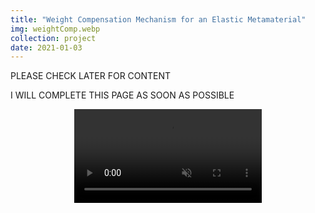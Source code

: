 ```yaml
---
title: "Weight Compensation Mechanism for an Elastic Metamaterial"
img: weightComp.webp
collection: project
date: 2021-01-03
---
```


PLEASE CHECK LATER FOR CONTENT

I WILL COMPLETE THIS PAGE AS SOON AS POSSIBLE

<center>
<video class="projectVideo" muted autoplay loop>
  <source src="/videos/me429_design.mp4" type="video/mp4">
Your browser does not support the video tag.
</video>
</center>
